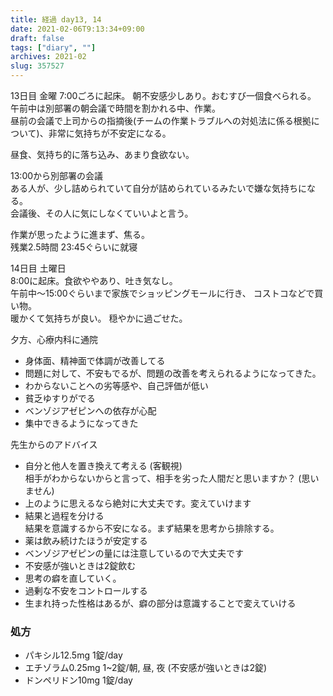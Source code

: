 ```yaml
---
title: 経過 day13, 14
date: 2021-02-06T9:13:34+09:00
draft: false
tags: ["diary", ""]
archives: 2021-02
slug: 357527
---
```

13日目 金曜
7:00ごろに起床。
朝不安感少しあり。おむすび一個食べられる。
午前中は別部署の朝会議で時間を割かれる中、作業。  
昼前の会議で上司からの指摘後(チームの作業トラブルへの対処法に係る根拠について)、非常に気持ちが不安定になる。

昼食、気持ち的に落ち込み、あまり食欲ない。

13:00から別部署の会議  
ある人が、少し詰められていて自分が詰められているみたいで嫌な気持ちになる。  
会議後、その人に気にしなくていいよと言う。

作業が思ったように進まず、焦る。  
残業2.5時間
23:45ぐらいに就寝

14日目 土曜日  
8:00に起床。食欲ややあり、吐き気なし。  
午前中〜15:00ぐらいまで家族でショッピングモールに行き、
コストコなどで買い物。  
暖かくて気持ちが良い。
穏やかに過ごせた。

夕方、心療内科に通院
- 身体面、精神面で体調が改善してる
- 問題に対して、不安もでるが、問題の改善を考えられるようになってきた。
- わからないことへの劣等感や、自己評価が低い
- 貧乏ゆすりがでる
- ベンゾジアゼピンへの依存が心配
- 集中できるようになってきた

先生からのアドバイス

-  自分と他人を置き換えて考える (客観視)  
相手がわからないからと言って、相手を劣った人間だと思いますか？ (思いません)
- 上のように思えるなら絶対に大丈夫です。変えていけます
- 結果と過程を分ける  
結果を意識するから不安になる。まず結果を思考から排除する。
- 薬は飲み続けたほうが安定する
- ベンゾジアゼピンの量には注意しているので大丈夫です
- 不安感が強いときは2錠飲む
- 思考の癖を直していく。
- 過剰な不安をコントロールする
- 生まれ持った性格はあるが、癖の部分は意識することで変えていける

### 処方
- パキシル12.5mg 1錠/day
- エチゾラム0.25mg 1~2錠/朝, 昼, 夜 (不安感が強いときは2錠)
- ドンペリドン10mg 1錠/day